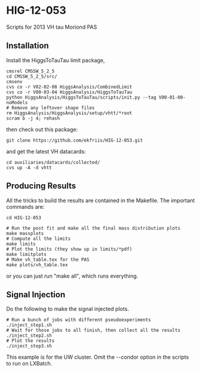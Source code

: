 HIG-12-053
==========

Scripts for 2013 VH tau Moriond PAS

Installation
------------

Install the HiggsToTauTau limit package,


```shell
cmsrel CMSSW_5_2_5
cd CMSSW_5_2_5/src/
cmsenv
cvs co -r V02-02-08 HiggsAnalysis/CombinedLimit
cvs co -r V00-03-04 HiggsAnalysis/HiggsToTauTau
python HiggsAnalysis/HiggsToTauTau/scripts/init.py --tag V00-01-00-noModels
# Remove any leftover shape files
rm HiggsAnalysis/HiggsAnalysis/setup/vhtt/*root
scram b -j 4; rehash
```

then check out this package:

```shell
git clone https://github.com/ekfriis/HIG-12-053.git
```

and get the latest VH datacards:

```shell
cd auxiliaries/datacards/collected/
cvs up -A -d vhtt
```

Producing Results
-----------------

All the tricks to build the results are contained in the Makefile.  The
important commands are:

```shell
cd HIG-12-053

# Run the post fit and make all the final mass distribution plots
make massplots
# Compute all the limits
make limits
# Plot the limits (they show up in limits/*pdf)
make limitplots
# Make vh_table.tex for the PAS
make plots/vh_table.tex
```

or you can just run "make all", which runs everything.

Signal Injection
----------------

Do the following to make the signal injected plots.  
```shell
# Run a bunch of jobs with different pseudoexperiments
./inject_step1.sh
# Wait for those jobs to all finish, then collect all the results
./inject_step2.sh
# Plot the results 
./inject_step3.sh
```

This example is for the UW cluster.  Omit the --condor option in the scripts to
run on LXBatch.  
